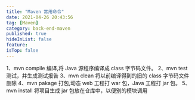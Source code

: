```yaml
---
title: "Maven 常用命令"
date: 2021-04-26 20:43:56
tag: [Maven]
category: back-end-maven
published: true
hideInList: false
feature:
isTop: false
---
```


1、mvn compile 编译,将 Java 源程序编译成 class 字节码文件。
2、mvn test 测试，并生成测试报告
3、mvn clean 将以前编译得到的旧的 class 字节码文件删除
4、mvn pakage 打包,动态 web 工程打 war 包，Java 工程打 jar 包。
5、mvn install 将项目生成 jar 包放在仓库中，以便别的模块调用
